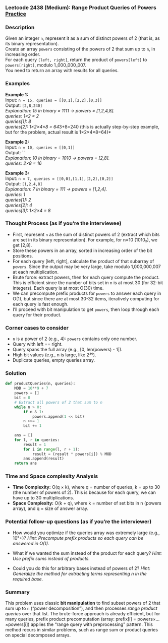 ### Leetcode 2438 (Medium): Range Product Queries of Powers [Practice](https://leetcode.com/problems/range-product-queries-of-powers)

### Description  
Given an integer `n`, represent it as a sum of distinct powers of 2 (that is, as its binary representation).  
Create an array `powers` consisting of the powers of 2 that sum up to `n`, in increasing order.  
For each query `[left, right]`, return the product of `powers[left]` to `powers[right]`, modulo 1_000_000_007.  
You need to return an array with results for all queries.

### Examples  

**Example 1:**  
Input: `n = 15, queries = [[0,1],[2,2],[0,3]]`  
Output: `[2,8,240]`  
*Explanation: 15 in binary = 1111 → powers = [1,2,4,8].  
queries: 1×2 = 2  
queries[1]: 8  
queries[2]: 1×2×4×8 = 64*3+8=240 (this is actually step-by-step example, but for the problem, actual result is 1×2×4×8=64)*

**Example 2:**  
Input: `n = 10, queries = [[0,1]]`  
Output: ``  
*Explanation: 10 in binary = 1010 → powers = [2,8].  
queries: 2×8 = 16*

**Example 3:**  
Input: `n = 7, queries = [[0,0],[1,1],[2,2],[0,2]]`  
Output: `[1,2,4,8]`  
*Explanation: 7 in binary = 111 → powers = [1,2,4].  
queries: 1  
queries[1]: 2  
queries[2]: 4  
queries[3]: 1×2×4 = 8*

### Thought Process (as if you’re the interviewee)  
- First, represent `n` as the sum of distinct powers of 2 (extract which bits are set in its binary representation). For example, for n=10 (1010₂), we get [2,8].
- Store these powers in an array, sorted in increasing order of the bit positions.
- For each query [left, right], calculate the product of that subarray of `powers`. Since the output may be very large, take modulo 1,000,000,007 at each multiplication.
- Brute force: extract powers, then for each query compute the product. This is efficient since the number of bits set in `n` is at most 30 (for 32-bit integers). Each query is at most O(30) time.
- We can precompute prefix products for `powers` to answer each query in O(1), but since there are at most 30-32 items, iteratively computing for each query is fast enough.
- I’ll proceed with bit manipulation to get `powers`, then loop through each query for their product.

### Corner cases to consider  
- `n` is a power of 2 (e.g., 4): `powers` contains only one number.
- Query with left == right.
- Query spans the full array (e.g., [0, len(powers) - 1]).
- High bit values (e.g., n is large, like 2³⁰).
- Duplicate queries, empty queries array.

### Solution

```python
def productQueries(n, queries):
    MOD = 10**9 + 7
    powers = []
    bit = 0
    # Extract all powers of 2 that sum to n
    while n > 0:
        if n & 1:
            powers.append(1 << bit)
        n >>= 1
        bit += 1
    
    ans = []
    for l, r in queries:
        result = 1
        for i in range(l, r + 1):
            result = (result * powers[i]) % MOD
        ans.append(result)
    return ans
```

### Time and Space complexity Analysis  

- **Time Complexity:** O(q × k), where q = number of queries, k = up to 30 (the number of powers of 2). This is because for each query, we can have up to 30 multiplications.
- **Space Complexity:** O(k + q), where k = number of set bits in n (powers array), and q = size of answer array.

### Potential follow-up questions (as if you’re the interviewer)  

- How would you optimize if the queries array was extremely large (e.g., 10⁵+)?
  *Hint: Precompute prefix products so each query can be answered in O(1).*

- What if we wanted the sum instead of the product for each query?
  *Hint: Use prefix sums instead of products.*

- Could you do this for arbitrary bases instead of powers of 2?
  *Hint: Generalize the method for extracting terms representing n in the required base.*

### Summary
This problem uses classic **bit manipulation** to find subset powers of 2 that sum up to `n` (“power decomposition”), and then processes *range product queries* over that list. The brute-force approach is already efficient, but for many queries, prefix product precomputation (array: prefix[i] = powers×…×powers[i]) applies the “range query with preprocessing” pattern. This method recurs in similar problems, such as range sum or product queries on special decomposed arrays.